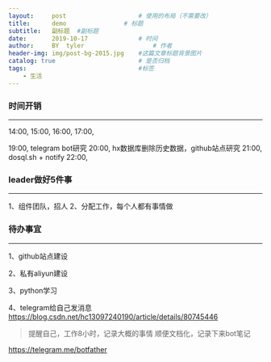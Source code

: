 ```yaml
---
layout:     post   				    # 使用的布局（不需要改）
title:      demo 				# 标题 
subtitle:   副标题  #副标题
date:       2019-10-17 				# 时间
author:     BY 	tyler					# 作者
header-img: img/post-bg-2015.jpg 	#这篇文章标题背景图片
catalog: true 						# 是否归档
tags:								#标签
    - 生活
---
```


### 时间开销
--------------------------------------------------
14:00, 
15:00, 
16:00, 
17:00, 

19:00, telegram bot研究
20:00, hx数据库删除历史数据，github站点研究
21:00, dosql.sh + notify
22:00, 




### leader做好5件事
--------------------------------------------------
1、组件团队，招人
2、分配工作，每个人都有事情做



### 待办事宜
--------------------------------------------------
1、github站点建设

2、私有aliyun建设

3、python学习

4、telegram给自己发消息
https://blog.csdn.net/hc13097240190/article/details/80745446
> 提醒自己，工作8小时，记录大概的事情
> 顺便文档化，记录下来bot笔记


https://telegram.me/botfather




